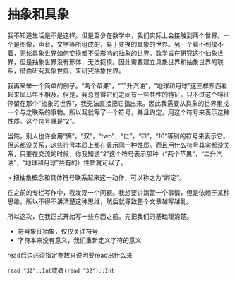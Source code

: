# 抽象和具象

我不知道生活是不是这样。但是至少在数学中，我们实际上会接触到两个世界。一个是图像，声音，文字等所组成的，易于变换的具象的世界。另一个看不到摸不着，无论具象世界如何变换都不受影响的抽象的世界。数学旨在研究这个抽象世界，但是抽象世界没有形体，无法捉摸。因此需要建立具象世界和抽象世界的联系，借由研究具象世界，来研究抽象世界。

我再来举一个简单的例子。“两个苹果”，“二升汽油”，“地球和月球”这三样东西看起来风马牛不相及。但是，我总觉得它们之间有一些共性的特征。只不过这个特征停留在那个“抽象的世界”，我无法直接把它指出来。因此我需要从具象的世界里找一个与之联系的事物。所以我就写了一个符号，并且约定，用这个符号来表示这种性质。这个符号就是“2”。

当然，别人也许会用“俩”，“双”，“two”，“に”，“⚁”，“10”等别的符号来表示它。但这都没关系，这些符号本质上都在表示同一种性质。而且用什么符号其实都没关系，只要在交流的时候，你我知道“2”这个符号表示那种（“两个苹果”，“二升汽油”，“地球和月球”共有的）性质就可以了。

\> 把抽象概念和具体符号联系起来这一动作，可以称之为“绑定”。





在之前的专栏写作中，我发现一个问题。我想要讲清楚一个事情，但是依赖于某种思维。所以不得不讲清楚这种思维，然后就导致整个文章越写越乱。

所以这次，在我正式开始写一些东西之前。先把我们的基础理清楚。



- 符号象征抽象，仅仅关注符号
- 字符本来没有意义，我们重新定义字符的意义



read后边必须指定参数来说明要read出什么来



`read "32"::Int`或者`(read "32")::Int`